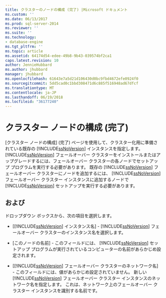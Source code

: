 ```yaml
---
title: クラスターのノードの構成 (完了) |Microsoft ドキュメント
ms.custom: ''
ms.date: 06/13/2017
ms.prod: sql-server-2014
ms.reviewer: ''
ms.suite: ''
ms.technology:
- database-engine
ms.tgt_pltfrm: ''
ms.topic: article
ms.assetid: 64174d54-edee-49b8-9b43-039574bf2ca1
caps.latest.revision: 10
author: JennieHubbard
ms.author: jhubbard
manager: jhubbard
ms.openlocfilehash: 61643e7a5d21d106430d0bc9fbd4672efe0924f0
ms.sourcegitcommit: 5dd5cad0c1bbd308471d6c885f516948ad67dfcf
ms.translationtype: MT
ms.contentlocale: ja-JP
ms.lasthandoff: 06/19/2018
ms.locfileid: "36177240"
---
```

# <a name="cluster-node-configuration-complete"></a>クラスター ノードの構成 (完了)
  [クラスター ノードの構成] (完了) ページを使用して、クラスター化用に準備されている既存の [!INCLUDE[ssNoVersion](../../includes/ssnoversion-md.md)] インスタンスを指定します。[!INCLUDE[ssNoVersion](../../includes/ssnoversion-md.md)] フェールオーバー クラスターをインストールまたはアップグレードするには、フェールオーバー クラスターの各ノードでセットアップ プログラムを実行する必要があります。 既存の [!INCLUDE[ssNoVersion](../../includes/ssnoversion-md.md)] フェールオーバー クラスターにノードを追加するには、 [!INCLUDE[ssNoVersion](../../includes/ssnoversion-md.md)] フェールオーバー クラスター インスタンスに追加するノードで [!INCLUDE[ssNoVersion](../../includes/ssnoversion-md.md)] セットアップを実行する必要があります。  
  
## <a name="options"></a>および  
 ドロップダウン ボックスから、次の項目を選択します。  
  
-   [[!INCLUDE[ssNoVersion](../../includes/ssnoversion-md.md)] インスタンス名] - [!INCLUDE[ssNoVersion](../../includes/ssnoversion-md.md)] フェールオーバー クラスターのインスタンス名を選択します。  
  
-   [このノードの名前] - このフィールドには、 [!INCLUDE[ssNoVersion](../../includes/ssnoversion-md.md)] セットアップ プログラムが実行されているコンピューターの名前があらかじめ設定されます。  
  
-   [[!INCLUDE[ssNoVersion](../../includes/ssnoversion-md.md)] フェールオーバー クラスターのネットワーク名] - このフィールドには、値があらかじめ設定されていません。 新しい [!INCLUDE[ssNoVersion](../../includes/ssnoversion-md.md)] フェールオーバー クラスター インスタンスのネットワーク名を指定します。 これは、ネットワーク上のフェールオーバー クラスター インスタンスを識別する名前です。  
  
  